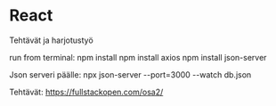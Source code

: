 # React
Tehtävät ja harjotustyö


run from terminal:
npm install
npm install axios
npm install json-server

Json serveri päälle:
npx json-server --port=3000 --watch db.json


Tehtävät:
https://fullstackopen.com/osa2/